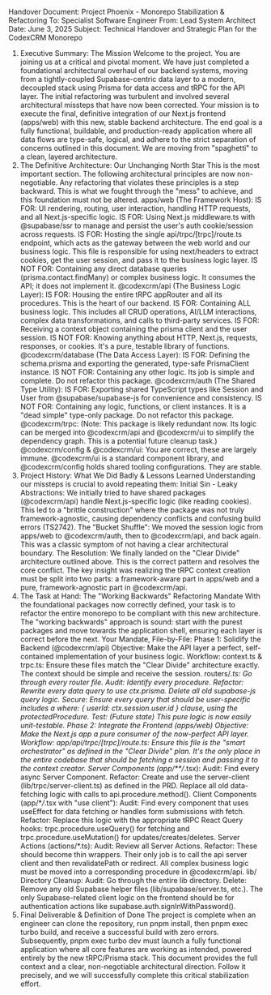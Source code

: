 Handover Document: Project Phoenix - Monorepo Stabilization & Refactoring
To: Specialist Software Engineer
From: Lead System Architect
Date: June 3, 2025
Subject: Technical Handover and Strategic Plan for the CodexCRM Monorepo

1. Executive Summary: The Mission
   Welcome to the project. You are joining us at a critical and pivotal moment. We have just completed a foundational architectural overhaul of our backend systems, moving from a tightly-coupled Supabase-centric data layer to a modern, decoupled stack using Prisma for data access and tRPC for the API layer.
   The initial refactoring was turbulent and involved several architectural missteps that have now been corrected. Your mission is to execute the final, definitive integration of our Next.js frontend (apps/web) with this new, stable backend architecture.
   The end goal is a fully functional, buildable, and production-ready application where all data flows are type-safe, logical, and adhere to the strict separation of concerns outlined in this document. We are moving from "spaghetti" to a clean, layered architecture.
2. The Definitive Architecture: Our Unchanging North Star
   This is the most important section. The following architectural principles are now non-negotiable. Any refactoring that violates these principles is a step backward. This is what we fought through the "mess" to achieve, and this foundation must not be altered.
   apps/web (The Framework Host):
   IS FOR: UI rendering, routing, user interaction, handling HTTP requests, and all Next.js-specific logic.
   IS FOR: Using Next.js middleware.ts with @supabase/ssr to manage and persist the user's auth cookie/session across requests.
   IS FOR: Hosting the single api/trpc/[trpc]/route.ts endpoint, which acts as the gateway between the web world and our business logic. This file is responsible for using next/headers to extract cookies, get the user session, and pass it to the business logic layer.
   IS NOT FOR: Containing any direct database queries (prisma.contact.findMany) or complex business logic. It consumes the API; it does not implement it.
   @codexcrm/api (The Business Logic Layer):
   IS FOR: Housing the entire tRPC appRouter and all its procedures. This is the heart of our backend.
   IS FOR: Containing ALL business logic. This includes all CRUD operations, AI/LLM interactions, complex data transformations, and calls to third-party services.
   IS FOR: Receiving a context object containing the prisma client and the user session.
   IS NOT FOR: Knowing anything about HTTP, Next.js, requests, responses, or cookies. It's a pure, testable library of functions.
   @codexcrm/database (The Data Access Layer):
   IS FOR: Defining the schema.prisma and exporting the generated, type-safe PrismaClient instance.
   IS NOT FOR: Containing any other logic. Its job is simple and complete. Do not refactor this package.
   @codexcrm/auth (The Shared Type Utility):
   IS FOR: Exporting shared TypeScript types like Session and User from @supabase/supabase-js for convenience and consistency.
   IS NOT FOR: Containing any logic, functions, or client instances. It is a "dead simple" type-only package. Do not refactor this package.
   @codexcrm/trpc: (Note: This package is likely redundant now. Its logic can be merged into @codexcrm/api and @codexcrm/ui to simplify the dependency graph. This is a potential future cleanup task.)
   @codexcrm/config & @codexcrm/ui:
   You are correct, these are largely immune. @codexcrm/ui is a standard component library, and @codexcrm/config holds shared tooling configurations. They are stable.
3. Project History: What We Did Badly & Lessons Learned
   Understanding our missteps is crucial to avoid repeating them:
   Initial Sin - Leaky Abstractions: We initially tried to have shared packages (@codexcrm/api) handle Next.js-specific logic (like reading cookies). This led to a "brittle construction" where the package was not truly framework-agnostic, causing dependency conflicts and confusing build errors (TS2742).
   The "Bucket Shuffle": We moved the session logic from apps/web to @codexcrm/auth, then to @codexcrm/api, and back again. This was a classic symptom of not having a clear architectural boundary.
   The Resolution: We finally landed on the "Clear Divide" architecture outlined above. This is the correct pattern and resolves the core conflict. The key insight was realizing the tRPC context creation must be split into two parts: a framework-aware part in apps/web and a pure, framework-agnostic part in @codexcrm/api.
4. The Task at Hand: The "Working Backwards" Refactoring Mandate
   With the foundational packages now correctly defined, your task is to refactor the entire monorepo to be compliant with this new architecture. The "working backwards" approach is sound: start with the purest packages and move towards the application shell, ensuring each layer is correct before the next.
   Your Mandate, File-by-File:
   Phase 1: Solidify the Backend (@codexcrm/api)
   Objective: Make the API layer a perfect, self-contained implementation of your business logic.
   Workflow:
   context.ts & trpc.ts: Ensure these files match the "Clear Divide" architecture exactly. The context should be simple and receive the session.
   routers/_.ts: Go through every router file.
   Audit: Identify every procedure.
   Refactor: Rewrite every data query to use ctx.prisma. Delete all old supabase-js query logic.
   Secure: Ensure every query that should be user-specific includes a where: { userId: ctx.session.user.id } clause, using the protectedProcedure.
   Test: (Future state) This pure logic is now easily unit-testable.
   Phase 2: Integrate the Frontend (apps/web)
   Objective: Make the Next.js app a pure consumer of the now-perfect API layer.
   Workflow:
   app/api/trpc/[trpc]/route.ts: Ensure this file is the "smart orchestrator" as defined in the "Clear Divide" plan. It's the only place in the entire codebase that should be fetching a session and passing it to the context creator.
   Server Components (app/\*\*/_.tsx):
   Audit: Find every async Server Component.
   Refactor: Create and use the server-client (lib/trpc/server-client.ts) as defined in the PRD. Replace all old data-fetching logic with calls to api.procedure.method().
   Client Components (app/\*_/_.tsx with "use client"):
   Audit: Find every component that uses useEffect for data fetching or handles form submissions with fetch.
   Refactor: Replace this logic with the appropriate tRPC React Query hooks: trpc.procedure.useQuery() for fetching and trpc.procedure.useMutation() for updates/creates/deletes.
   Server Actions (actions/\*.ts):
   Audit: Review all Server Actions.
   Refactor: These should become thin wrappers. Their only job is to call the api server client and then revalidatePath or redirect. All complex business logic must be moved into a corresponding procedure in @codexcrm/api.
   lib/ Directory Cleanup:
   Audit: Go through the entire lib directory.
   Delete: Remove any old Supabase helper files (lib/supabase/server.ts, etc.). The only Supabase-related client logic on the frontend should be for authentication actions like supabase.auth.signInWithPassword().
5. Final Deliverable & Definition of Done
   The project is complete when an engineer can clone the repository, run pnpm install, then pnpm exec turbo build, and receive a successful build with zero errors. Subsequently, pnpm exec turbo dev must launch a fully functional application where all core features are working as intended, powered entirely by the new tRPC/Prisma stack.
   This document provides the full context and a clear, non-negotiable architectural direction. Follow it precisely, and we will successfully complete this critical stabilization effort.

